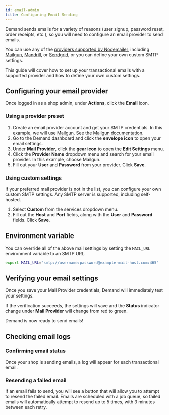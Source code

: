 ```yaml
---
id: email-admin
title: Configuring Email Sending
---
```


Demand sends emails for a variety of reasons (user signup, password reset, order receipts, etc.), so you will need to configure an email provider to send emails.

You can use any of the [providers supported by Nodemailer](https://github.com/nodemailer/nodemailer-wellknown#supported-services), including [Mailgun](https://www.mailgun.com/), [Mandrill](https://www.mandrill.com/), or [Sendgrid](https://sendgrid.com/), or you can define your own custom SMTP settings.

This guide will cover how to set up your transactional emails with a supported provider and how to define your own custom settings.

## Configuring your email provider

Once logged in as a shop admin, under **Actions**, click the <i class="font-icon fa fa-envelope"></i> **Email** icon.

### Using a provider preset

1. Create an email provider account and get your SMTP credentials. In this example, we will use [Mailgun](https://www.mailgun.com/). See the [Mailgun documentation](https://documentation.mailgun.com/quickstart.html).
2. Go to the Demand dashboard and click the **envelope icon** to open your email settings.
3. Under **Mail Provider**, click the **gear icon** to open the **Edit Settings** menu.
4. Click the **Provider Name** dropdown menu and search for your email provider. In this example, choose Mailgun.
5. Fill out your **User** and **Password** from your provider. Click **Save**.

### Using custom settings

If your preferred mail provider is not in the list, you can configure your own custom SMTP settings. Any SMTP server is supported, including self-hosted.

1. Select **Custom** from the services dropdown menu.
2. Fill out the **Host** and **Port** fields, along with the **User** and **Password** fields. Click **Save**.

## Environment variable

You can override all of the above mail settings by setting the `MAIL_URL` environment variable to an SMTP URL.

```sh
export MAIL_URL="smtp://username:password@example-mail-host.com:465"
```

## Verifying your email settings

Once you save your Mail Provider credentials, Demand will immediately test your settings.

If the verification succeeds, the settings will save and the **Status** indicator change under **Mail Provider** will change from red to green.

Demand is now ready to send emails!

## Checking email logs

### Confirming email status

Once your shop is sending emails, a log will appear for each transactional email.

### Resending a failed email

If an email fails to send, you will see a button that will allow you to attempt to resend the failed email. Emails are scheduled with a job queue, so failed emails will automatically attempt to resend up to 5 times, with 3 minutes between each retry.
